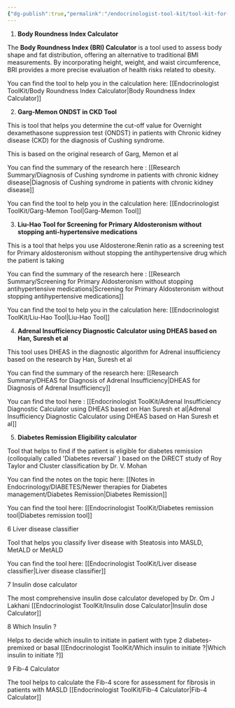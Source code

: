 ```yaml
---
{"dg-publish":true,"permalink":"/endocrinologist-tool-kit/tool-kit-for-endocrinologists/"}
---
```





1. **Body Roundness Index Calculator** 

The **Body Roundness Index (BRI) Calculator** is a tool used to assess body shape and fat distribution, offering an alternative to traditional BMI measurements. By incorporating height, weight, and waist circumference, BRI provides a more precise evaluation of health risks related to obesity.

You can find the tool to help you in the calculation here: [[Endocrinologist ToolKit/Body Roundness Index Calculator\|Body Roundness Index Calculator]]


2. **Garg-Memon ONDST in CKD Tool**

This is tool that helps you determine the cut-off value for Overnight dexamethasone suppression test (ONDST) in patients with Chronic kidney disease (CKD) for the diagnosis of Cushing syndrome. 

This is based on the original research of Garg, Memon et al

You can find the summary of the research here : [[Research Summary/Diagnosis of Cushing syndrome in patients with chronic kidney disease\|Diagnosis of Cushing syndrome in patients with chronic kidney disease]]

You can find the tool to help you in the calculation here: [[Endocrinologist ToolKit/Garg-Memon Tool\|Garg-Memon Tool]]



3. **Liu-Hao Tool for Screening for Primary Aldosteronism without stopping anti-hypertensive medications**

This is a tool that helps you use Aldosterone:Renin ratio as a screening test for Primary aldosteronism without stopping the antihypertensive drug which the patient is taking 


You can find the summary of the research here : [[Research Summary/Screening for Primary Aldosteronism without stopping antihypertensive medications\|Screening for Primary Aldosteronism without stopping antihypertensive medications]]

You can find the tool to help you in the calculation here: [[Endocrinologist ToolKit/Liu-Hao Tool\|Liu-Hao Tool]]

4. **Adrenal Insufficiency Diagnostic Calculator using DHEAS based on Han, Suresh et al**

This tool uses DHEAS in the diagnostic algorithm for Adrenal insufficiency based on the research by Han, Suresh et al 

You can find the summary of the research here: [[Research Summary/DHEAS for Diagnosis of Adrenal Insufficiency\|DHEAS for Diagnosis of Adrenal Insufficiency]]

You can find the tool here : [[Endocrinologist ToolKit/Adrenal Insufficiency Diagnostic Calculator using DHEAS based on Han Suresh et al\|Adrenal Insufficiency Diagnostic Calculator using DHEAS based on Han Suresh et al]]

5.  **Diabetes Remission Eligibility calculator**

Tool that helps to find if the patient is eligible for diabetes remission (colloquially called 'Diabetes reversal' ) based on the DiRECT study of Roy Taylor and Cluster classification by Dr. V. Mohan

You can find the notes on the topic here: [[Notes in Endocrinology/DIABETES/Newer therapies for Diabetes management/Diabetes Remission\|Diabetes Remission]]

You can find the tool here: [[Endocrinologist ToolKit/Diabetes remission tool\|Diabetes remission tool]]

6 Liver disease classifier

Tool that helps you classify liver disease with Steatosis into MASLD, MetALD or MetALD

You can find the tool here: [[Endocrinologist ToolKit/Liver disease classifier\|Liver disease classifier]]

7 Insulin dose calculator

The most comprehensive insulin dose calculator developed by Dr. Om J Lakhani [[Endocrinologist ToolKit/Insulin dose Calculator\|Insulin dose Calculator]]

8 Which Insulin ?

Helps to decide which insulin to initiate in patient with type 2 diabetes- premixed or basal  [[Endocrinologist ToolKit/Which insulin to initiate ?\|Which insulin to initiate ?]]

9 Fib-4 Calculator

The tool helps to calculate the Fib-4 score for assessment for fibrosis in patients with MASLD [[Endocrinologist ToolKit/Fib-4 Calculator\|Fib-4 Calculator]]


